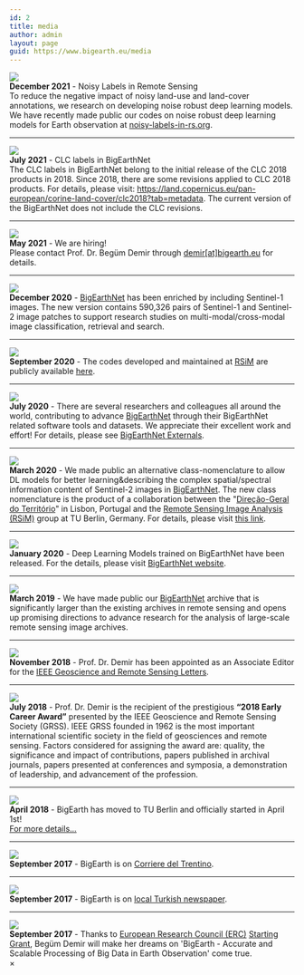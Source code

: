 ```yaml
---
id: 2
title: media
author: admin
layout: page
guid: https://www.bigearth.eu/media
---
```


<div class="bg-faded p-4 my-4">
	<div class="bg-faded p-4 my-4">
		<div class="row">
			<div class="col-3">
				<img class="publication-image" src="./assets/images/bigearth.png">
			</div>
			<div class="col-9">
				<b>December 2021</b> - Noisy Labels in Remote Sensing<br />
				To reduce the negative impact of noisy land-use and land-cover annotations, we research on developing noise robust deep learning models. We have recently made public our codes on noise robust deep learning models for Earth observation at <a href="https://noisy-labels-in-rs.org" target="_blank">noisy-labels-in-rs.org</a>.
			</div>
		</div>
		<hr />
		<div class="row">
			<div class="col-3">
				<img class="publication-image" src="./assets/images/bigearth.png">
			</div>
			<div class="col-9">
				<b>July 2021</b> - CLC labels in BigEarthNet <br />
				The CLC labels in BigEarthNet belong to the initial release of the CLC 2018 products in 2018.
                  Since 2018, there are some revisions applied to CLC 2018 products.  For details, please visit:
                  <a href="https://land.copernicus.eu/pan-european/corine-land-cover/clc2018?tab=metadata" target="_blank">https://land.copernicus.eu/pan-european/corine-land-cover/clc2018?tab=metadata</a>.
                  The current version of the BigEarthNet does not include the CLC revisions.
			</div>
		</div>
		<hr />
		<div class="row">
			<div class="col-3">
				<img class="publication-image" src="./assets/news/images/we_are_hiring.png">
			</div>
			<div class="col-9">
				<b>May 2021</b> - We are hiring! <br />
				Please contact Prof. Dr. Begüm Demir through <a href="mailto:demir@bigearth.eu">demir[at]bigearth.eu</a> for details.
			</div>
		</div>
		<hr />
		<div class="row">
			<div class="col-3">
				<img class="publication-image" src="./assets/news/images/BigEarthNetMM_cover_S1.jpg">
			</div>
			<div class="col-9">
				<b>December 2020</b> - <a href="http://bigearth.net" target="_blank">BigEarthNet</a> has been enriched by including Sentinel-1 images. The new version contains 590,326 pairs of Sentinel-1 and Sentinel-2 image patches to support research studies on multi-modal/cross-modal image classification, retrieval and search.
			</div>
		</div>
		<hr />
		<div class="row">
			<div class="col-3">
				<img class="publication-image" src="./assets/images/bigearth.png">
			</div>
			<div class="col-9">
				<b>September 2020</b> - The codes developed and maintained at <a href="https://www.rsim.tu-berlin.de/menue/remote_sensing_image_analysis_group/" target="_blank">RSiM</a> are publicly available <a href="https://www.rsim.tu-berlin.de/menue/software/" target="_blank">here</a>.
			</div>
		</div>
		<hr />
		<div class="row">
			<div class="col-3">
				<img class="publication-image" src="./assets/images/bigearth.png">
			</div>
			<div class="col-9">
				<b>July 2020</b> - There are several researchers and colleagues all around the world, contributing to advance <a href="bigearth.net" target="_blank">BigEarthNet</a> through their BigEarthNet related software tools and datasets. We appreciate their excellent work and effort! For details, please see <a href="https://bigearth.eu/externals">BigEarthNet Externals</a>.
			</div>
		</div>
		<hr />
		<div class="row">
			<div class="col-3">
				<img class="publication-image" src="./assets/images/bigearth.png">
			</div>
			<div class="col-9">
				<b>March 2020</b> - We made public an alternative class-nomenclature to allow DL models for better learning&describing the complex spatial/spectral information content of Sentinel-2 images in <a href="bigearth.net" target="_blank">BigEarthNet</a>. The new class nomenclature is the product of a collaboration between the "<a href="https://eportugal.gov.pt/entidades/direcao-geral-do-territorio" target="_blank">Direção-Geral do Território</a>" in Lisbon, Portugal and the <a href="rsim.tu-berlin.de" target="_blank">Remote Sensing Image Analysis (RSiM)</a> group at TU Berlin, Germany. For details, please visit <a href="https://git.tu-berlin.de/rsim/bigearthnet-19-models" target="_blank">this link</a>.
			</div>
		</div>
		<hr />
		<div class="row">
			<div class="col-3">
				<img class="publication-image" src="./assets/news/images/dl-models-ben.jpg">
			</div>
			<div class="col-9">
				<b>January 2020</b> - Deep Learning Models trained on BigEarthNet have been released. For the details, please visit <a href="http://bigearth.net/#downloads">BigEarthNet website</a>.
			</div>
		</div>
		<hr />
		<div class="row">
			<div class="col-3">
				<img class="publication-image" src="./assets/news/images/BigEarthNetRSiM.png">
			</div>
			<div class="col-9">
				<b>March 2019</b> - We have made public our <a href="http://www.bigearth.net" target="_blank">BigEarthNet</a> archive that is significantly larger than the existing archives in remote sensing and opens up promising directions to advance research for the analysis of large-scale remote sensing image archives.
			</div>
		</div>
		<hr />
		<div class="row">
			<div class="col-3">
				<img class="publication-image" src="./assets/news/images/ieee_grss_2018.jpg">
			</div>
			<div class="col-9">
				<b>November 2018</b> - Prof. Dr. Demir has been appointed as an Associate Editor for the <a href="http://www.grss-ieee.org/publication-category/grsl/" target="_blank">IEEE Geoscience and Remote Sensing Letters</a>.
			</div>
		</div>
		<hr />
		<div class="row">
			<div class="col-3">
				<img class="publication-image" src="./assets/news/images/early_career_award_2018.jpg" id="modalHandleImg">
			</div>
			<div class="col-9">
				<b>July 2018</b> - Prof. Dr. Demir is the recipient of the prestigious <b>“2018 Early Career Award”</b> presented by the IEEE Geoscience and Remote Sensing Society (GRSS).  IEEE GRSS founded in 1962 is the most important international scientific society in the field of geosciences and remote sensing. Factors considered for assigning the award are: quality, the significance and impact of contributions, papers published in archival journals, papers presented at conferences and symposia, a demonstration of leadership, and advancement of the profession.
			</div>
		</div>
		<hr />
		<div class="row">
			<div class="col-3">
				<img class="publication-image" src="./assets/news/images/tu_berlin_rector_2018.jpg">
			</div>
			<div class="col-9">
				<b>April 2018</b> - BigEarth has moved to TU Berlin and officially started in April 1st! <br />
				<a href="http://www.pressestelle.tu-berlin.de/menue/tub_medien/publikationen/medieninformationen/2018/mai_2018/medieninformation_nr_732018/">For more details...</a>
			</div>
		</div>
		<hr />
		<div class="row">
			<div class="col-3">
				<img class="publication-image" src="./assets/news/images/corriere-del-trentino-20170916.png">
			</div>
			<div class="col-9">
				<b>September 2017</b> - BigEarth is on <a href="http://www.pressreader.com/italy/corriere-del-trentino/20170916/281487866520040" target="_blank">Corriere del Trentino</a>.
			</div>
		</div>
		<hr />
		<div class="row">
			<div class="col-3">
				<img class="publication-image-default" src="./assets/images/bigearth.png">
			</div>
			<div class="col-9">
				<b>September 2017</b> - BigEarth is on <a href="http://www.buyukkocaeli.com.tr/tarih-seni-yazacak-begum-hoca-11692h.htm" target="_blank">local Turkish newspaper</a>.
			</div>
		</div>
		<hr />
		<div class="row">
			<div class="col-3">
				<img class="publication-image" src="./assets/news/images/dream_big_set_goals_take_action.png">
			</div>
			<div class="col-9">
				<b>September 2017</b> - Thanks to <a href="https://erc.europa.eu" target="_blank">European Research Council (ERC)</a> <a href="https://erc.europa.eu/sites/default/files/document/file/erc_2017_stg_results_pe.pdf" target="_blank">Starting Grant</a>, Begüm Demir will make her dreams on 'BigEarth - Accurate and Scalable Processing of Big Data in Earth Observation' come true.
			</div>
		</div>
	</div>
</div>


<!-- Modal -->
<!-- The Modal -->
<div id="modalBox" class="modal">
  <span class="close">&times;</span>
  <img class="modal-content" id="modalImg">
  <div id="caption"></div>
</div>

<script>
// Get the modal
var modal = document.getElementById('modalBox');

// Get the image and insert it inside the modal - use its "alt" text as a caption
var img = document.getElementById('modalHandleImg');
var modalImg = document.getElementById("modalImg");
var captionText = document.getElementById("caption");

img.onclick = function(){
    modal.style.display = "block";
    modalImg.src = this.src;
    captionText.innerHTML = this.alt;
}

// Get the <span> element that closes the modal
var span = document.getElementsByClassName("close")[0];

// When the user clicks on <span> (x), close the modal
span.onclick = function() {
    modal.style.display = "none";
}

modal.addEventListener('click',function(){
  this.style.display="none";
})
</script>